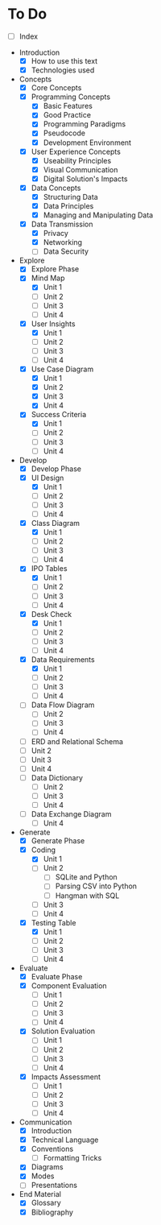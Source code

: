 # To Do

- [ ] Index
- Introduction
  - [x] How to use this text
  - [x] Technologies used
- Concepts
  - [x] Core Concepts
  - [x] Programming Concepts
    - [x] Basic Features
    - [x] Good Practice
    - [x] Programming Paradigms
    - [x] Pseudocode
    - [x] Development Environment
  - [x] User Experience Concepts
    - [x] Useability Principles
    - [x] Visual Communication
    - [x] Digital Solution's Impacts
  - [x] Data Concepts
    - [x] Structuring Data
    - [x] Data Principles
    - [x] Managing and Manipulating Data
  - [x] Data Transmission
    - [x] Privacy
    - [x] Networking
    - [ ] Data Security
- Explore
  - [x] Explore Phase
  - [x] Mind Map
    - [x] Unit 1
    - [ ] Unit 2
    - [ ] Unit 3
    - [ ] Unit 4
  - [x] User Insights
    - [x] Unit 1
    - [ ] Unit 2
    - [ ] Unit 3
    - [ ] Unit 4
  - [x] Use Case Diagram
    - [x] Unit 1
    - [x] Unit 2
    - [x] Unit 3
    - [x] Unit 4
  - [x] Success Criteria
    - [x] Unit 1
    - [ ] Unit 2
    - [ ] Unit 3
    - [ ] Unit 4
- Develop
  - [x] Develop Phase
  - [x] UI Design
    - [x] Unit 1
    - [ ] Unit 2
    - [ ] Unit 3
    - [ ] Unit 4
  - [x] Class Diagram
    - [x] Unit 1
    - [ ] Unit 2
    - [ ] Unit 3
    - [ ] Unit 4
  - [x] IPO Tables
    - [x] Unit 1
    - [ ] Unit 2
    - [ ] Unit 3
    - [ ] Unit 4
  - [x] Desk Check
    - [x] Unit 1
    - [ ] Unit 2
    - [ ] Unit 3
    - [ ] Unit 4
  - [x] Data Requirements
    - [x] Unit 1
    - [ ] Unit 2
    - [ ] Unit 3
    - [ ] Unit 4
  - [ ] Data Flow Diagram
    - [ ] Unit 2
    - [ ] Unit 3
    - [ ] Unit 4
  - [ ]  ERD and Relational Schema
    - [ ] Unit 2
    - [ ] Unit 3
    - [ ] Unit 4
  - [ ] Data Dictionary
    - [ ] Unit 2
    - [ ] Unit 3
    - [ ] Unit 4
  - [ ] Data Exchange Diagram
    - [ ] Unit 4
- Generate
  - [x] Generate Phase
  - [x] Coding
    - [x] Unit 1
    - [ ] Unit 2
      - [ ] SQLite and Python
      - [ ] Parsing CSV into Python
      - [ ] Hangman with SQL
    - [ ] Unit 3
    - [ ] Unit 4
  - [x] Testing Table
    - [x] Unit 1
    - [ ] Unit 2
    - [ ] Unit 3
    - [ ] Unit 4
- Evaluate
  - [x] Evaluate Phase
  - [x] Component Evaluation
    - [ ] Unit 1
    - [ ] Unit 2
    - [ ] Unit 3
    - [ ] Unit 4
  - [x] Solution Evaluation
    - [ ] Unit 1
    - [ ] Unit 2
    - [ ] Unit 3
    - [ ] Unit 4
  - [x] Impacts Assessment
    - [ ] Unit 1
    - [ ] Unit 2
    - [ ] Unit 3
    - [ ] Unit 4
- Communication
  - [x] Introduction
  - [x] Technical Language
  - [x] Conventions
    - [ ] Formatting Tricks
  - [x] Diagrams
  - [x] Modes
  - [ ] Presentations
- End Material
  - [x] Glossary
  - [x] Bibliography